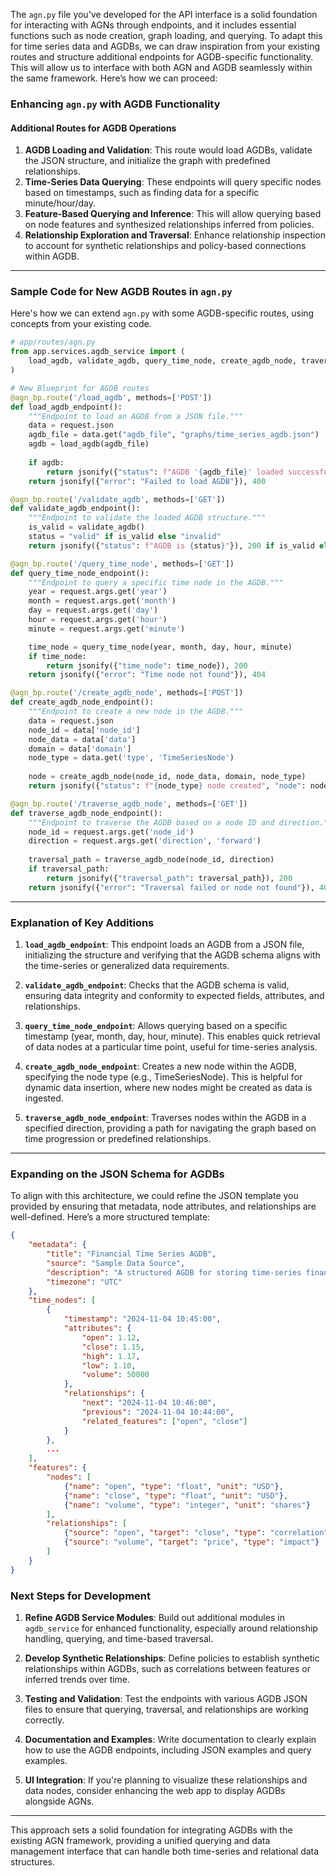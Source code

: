 The `agn.py` file you've developed for the API interface is a solid foundation for interacting with AGNs through endpoints, and it includes essential functions such as node creation, graph loading, and querying. To adapt this for time series data and AGDBs, we can draw inspiration from your existing routes and structure additional endpoints for AGDB-specific functionality. This will allow us to interface with both AGN and AGDB seamlessly within the same framework. Here’s how we can proceed:

### Enhancing `agn.py` with AGDB Functionality

#### Additional Routes for AGDB Operations

1. **AGDB Loading and Validation**: This route would load AGDBs, validate the JSON structure, and initialize the graph with predefined relationships.
2. **Time-Series Data Querying**: These endpoints will query specific nodes based on timestamps, such as finding data for a specific minute/hour/day.
3. **Feature-Based Querying and Inference**: This will allow querying based on node features and synthesized relationships inferred from policies.
4. **Relationship Exploration and Traversal**: Enhance relationship inspection to account for synthetic relationships and policy-based connections within AGDB.

---

### Sample Code for New AGDB Routes in `agn.py`

Here's how we can extend `agn.py` with some AGDB-specific routes, using concepts from your existing code.

```python
# app/routes/agn.py
from app.services.agdb_service import (
    load_agdb, validate_agdb, query_time_node, create_agdb_node, traverse_agdb_node
)

# New Blueprint for AGDB routes
@agn_bp.route('/load_agdb', methods=['POST'])
def load_agdb_endpoint():
    """Endpoint to load an AGDB from a JSON file."""
    data = request.json
    agdb_file = data.get("agdb_file", "graphs/time_series_agdb.json")
    agdb = load_agdb(agdb_file)
    
    if agdb:
        return jsonify({"status": f"AGDB '{agdb_file}' loaded successfully"}), 200
    return jsonify({"error": "Failed to load AGDB"}), 400

@agn_bp.route('/validate_agdb', methods=['GET'])
def validate_agdb_endpoint():
    """Endpoint to validate the loaded AGDB structure."""
    is_valid = validate_agdb()
    status = "valid" if is_valid else "invalid"
    return jsonify({"status": f"AGDB is {status}"}), 200 if is_valid else 400

@agn_bp.route('/query_time_node', methods=['GET'])
def query_time_node_endpoint():
    """Endpoint to query a specific time node in the AGDB."""
    year = request.args.get('year')
    month = request.args.get('month')
    day = request.args.get('day')
    hour = request.args.get('hour')
    minute = request.args.get('minute')

    time_node = query_time_node(year, month, day, hour, minute)
    if time_node:
        return jsonify({"time_node": time_node}), 200
    return jsonify({"error": "Time node not found"}), 404

@agn_bp.route('/create_agdb_node', methods=['POST'])
def create_agdb_node_endpoint():
    """Endpoint to create a new node in the AGDB."""
    data = request.json
    node_id = data['node_id']
    node_data = data['data']
    domain = data['domain']
    node_type = data.get('type', 'TimeSeriesNode')
    
    node = create_agdb_node(node_id, node_data, domain, node_type)
    return jsonify({"status": f"{node_type} node created", "node": node.to_dict(), "domain": domain}), 201

@agn_bp.route('/traverse_agdb_node', methods=['GET'])
def traverse_agdb_node_endpoint():
    """Endpoint to traverse the AGDB based on a node ID and direction."""
    node_id = request.args.get('node_id')
    direction = request.args.get('direction', 'forward')
    
    traversal_path = traverse_agdb_node(node_id, direction)
    if traversal_path:
        return jsonify({"traversal_path": traversal_path}), 200
    return jsonify({"error": "Traversal failed or node not found"}), 404
```

---

### Explanation of Key Additions

1. **`load_agdb_endpoint`**: This endpoint loads an AGDB from a JSON file, initializing the structure and verifying that the AGDB schema aligns with the time-series or generalized data requirements.

2. **`validate_agdb_endpoint`**: Checks that the AGDB schema is valid, ensuring data integrity and conformity to expected fields, attributes, and relationships.

3. **`query_time_node_endpoint`**: Allows querying based on a specific timestamp (year, month, day, hour, minute). This enables quick retrieval of data nodes at a particular time point, useful for time-series analysis.

4. **`create_agdb_node_endpoint`**: Creates a new node within the AGDB, specifying the node type (e.g., TimeSeriesNode). This is helpful for dynamic data insertion, where new nodes might be created as data is ingested.

5. **`traverse_agdb_node_endpoint`**: Traverses nodes within the AGDB in a specified direction, providing a path for navigating the graph based on time progression or predefined relationships.

---

### Expanding on the JSON Schema for AGDBs

To align with this architecture, we could refine the JSON template you provided by ensuring that metadata, node attributes, and relationships are well-defined. Here’s a more structured template:

```json
{
    "metadata": {
        "title": "Financial Time Series AGDB",
        "source": "Sample Data Source",
        "description": "A structured AGDB for storing time-series financial data.",
        "timezone": "UTC"
    },
    "time_nodes": [
        {
            "timestamp": "2024-11-04 10:45:00",
            "attributes": {
                "open": 1.12,
                "close": 1.15,
                "high": 1.17,
                "low": 1.10,
                "volume": 50000
            },
            "relationships": {
                "next": "2024-11-04 10:46:00",
                "previous": "2024-11-04 10:44:00",
                "related_features": ["open", "close"]
            }
        },
        ...
    ],
    "features": {
        "nodes": [
            {"name": "open", "type": "float", "unit": "USD"},
            {"name": "close", "type": "float", "unit": "USD"},
            {"name": "volume", "type": "integer", "unit": "shares"}
        ],
        "relationships": [
            {"source": "open", "target": "close", "type": "correlation"},
            {"source": "volume", "target": "price", "type": "impact"}
        ]
    }
}
```

### Next Steps for Development

1. **Refine AGDB Service Modules**: Build out additional modules in `agdb_service` for enhanced functionality, especially around relationship handling, querying, and time-based traversal.
   
2. **Develop Synthetic Relationships**: Define policies to establish synthetic relationships within AGDBs, such as correlations between features or inferred trends over time.

3. **Testing and Validation**: Test the endpoints with various AGDB JSON files to ensure that querying, traversal, and relationships are working correctly.

4. **Documentation and Examples**: Write documentation to clearly explain how to use the AGDB endpoints, including JSON examples and query examples.

5. **UI Integration**: If you're planning to visualize these relationships and data nodes, consider enhancing the web app to display AGDBs alongside AGNs.

---

This approach sets a solid foundation for integrating AGDBs with the existing AGN framework, providing a unified querying and data management interface that can handle both time-series and relational data structures.
